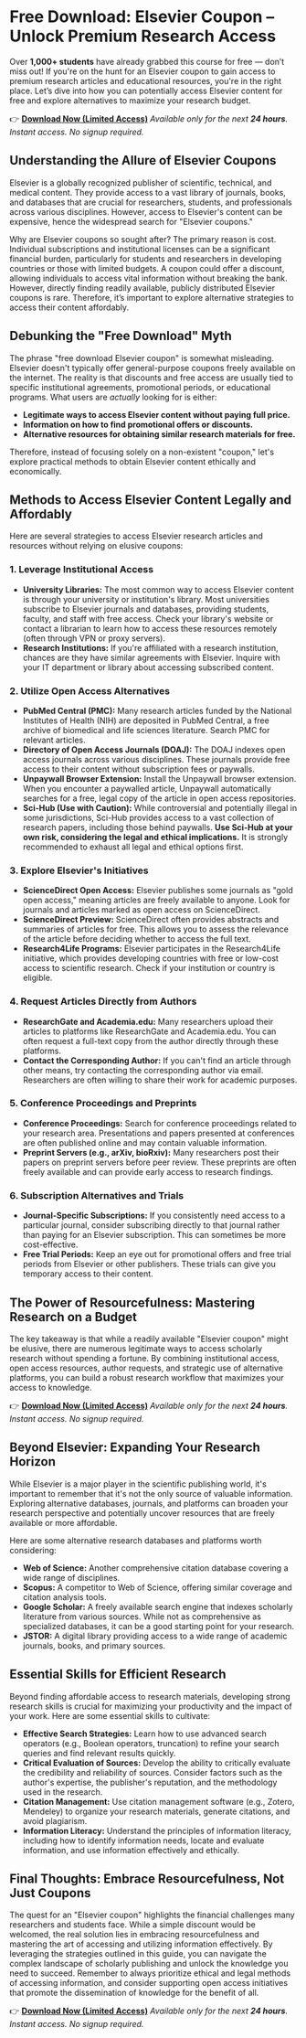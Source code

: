 # Free Download: Elsevier Coupon – Unlock Premium Research Access

Over **1,000+ students** have already grabbed this course for free — don’t miss out! If you're on the hunt for an Elsevier coupon to gain access to premium research articles and educational resources, you're in the right place. Let’s dive into how you can potentially access Elsevier content for free and explore alternatives to maximize your research budget.

👉 [**Download Now (Limited Access)**](https://udemywork.com/elsevier-coupon)
_Available only for the next **24 hours**. Instant access. No signup required._

## Understanding the Allure of Elsevier Coupons

Elsevier is a globally recognized publisher of scientific, technical, and medical content. They provide access to a vast library of journals, books, and databases that are crucial for researchers, students, and professionals across various disciplines. However, access to Elsevier's content can be expensive, hence the widespread search for "Elsevier coupons."

Why are Elsevier coupons so sought after? The primary reason is cost. Individual subscriptions and institutional licenses can be a significant financial burden, particularly for students and researchers in developing countries or those with limited budgets. A coupon could offer a discount, allowing individuals to access vital information without breaking the bank. However, directly finding readily available, publicly distributed Elsevier coupons is rare. Therefore, it’s important to explore alternative strategies to access their content affordably.

## Debunking the "Free Download" Myth

The phrase "free download Elsevier coupon" is somewhat misleading. Elsevier doesn't typically offer general-purpose coupons freely available on the internet. The reality is that discounts and free access are usually tied to specific institutional agreements, promotional periods, or educational programs. What users are *actually* looking for is either:

*   **Legitimate ways to access Elsevier content without paying full price.**
*   **Information on how to find promotional offers or discounts.**
*   **Alternative resources for obtaining similar research materials for free.**

Therefore, instead of focusing solely on a non-existent "coupon," let's explore practical methods to obtain Elsevier content ethically and economically.

## Methods to Access Elsevier Content Legally and Affordably

Here are several strategies to access Elsevier research articles and resources without relying on elusive coupons:

### 1. Leverage Institutional Access

*   **University Libraries:** The most common way to access Elsevier content is through your university or institution's library. Most universities subscribe to Elsevier journals and databases, providing students, faculty, and staff with free access. Check your library's website or contact a librarian to learn how to access these resources remotely (often through VPN or proxy servers).
*   **Research Institutions:** If you're affiliated with a research institution, chances are they have similar agreements with Elsevier. Inquire with your IT department or library about accessing subscribed content.

### 2. Utilize Open Access Alternatives

*   **PubMed Central (PMC):** Many research articles funded by the National Institutes of Health (NIH) are deposited in PubMed Central, a free archive of biomedical and life sciences literature. Search PMC for relevant articles.
*   **Directory of Open Access Journals (DOAJ):** The DOAJ indexes open access journals across various disciplines. These journals provide free access to their content without subscription fees or paywalls.
*   **Unpaywall Browser Extension:** Install the Unpaywall browser extension. When you encounter a paywalled article, Unpaywall automatically searches for a free, legal copy of the article in open access repositories.
*   **Sci-Hub (Use with Caution):** While controversial and potentially illegal in some jurisdictions, Sci-Hub provides access to a vast collection of research papers, including those behind paywalls. **Use Sci-Hub at your own risk, considering the legal and ethical implications.** It is strongly recommended to exhaust all legal and ethical options first.

### 3. Explore Elsevier's Initiatives

*   **ScienceDirect Open Access:** Elsevier publishes some journals as "gold open access," meaning articles are freely available to anyone. Look for journals and articles marked as open access on ScienceDirect.
*   **ScienceDirect Preview:** ScienceDirect often provides abstracts and summaries of articles for free. This allows you to assess the relevance of the article before deciding whether to access the full text.
*   **Research4Life Programs:** Elsevier participates in the Research4Life initiative, which provides developing countries with free or low-cost access to scientific research. Check if your institution or country is eligible.

### 4. Request Articles Directly from Authors

*   **ResearchGate and Academia.edu:** Many researchers upload their articles to platforms like ResearchGate and Academia.edu. You can often request a full-text copy from the author directly through these platforms.
*   **Contact the Corresponding Author:** If you can't find an article through other means, try contacting the corresponding author via email. Researchers are often willing to share their work for academic purposes.

### 5. Conference Proceedings and Preprints

*   **Conference Proceedings:** Search for conference proceedings related to your research area. Presentations and papers presented at conferences are often published online and may contain valuable information.
*   **Preprint Servers (e.g., arXiv, bioRxiv):** Many researchers post their papers on preprint servers before peer review. These preprints are often freely available and can provide early access to research findings.

### 6. Subscription Alternatives and Trials

*   **Journal-Specific Subscriptions:** If you consistently need access to a particular journal, consider subscribing directly to that journal rather than paying for an Elsevier subscription. This can sometimes be more cost-effective.
*   **Free Trial Periods:** Keep an eye out for promotional offers and free trial periods from Elsevier or other publishers. These trials can give you temporary access to their content.

## The Power of Resourcefulness: Mastering Research on a Budget

The key takeaway is that while a readily available "Elsevier coupon" might be elusive, there are numerous legitimate ways to access scholarly research without spending a fortune. By combining institutional access, open access resources, author requests, and strategic use of alternative platforms, you can build a robust research workflow that maximizes your access to knowledge.

👉 [**Download Now (Limited Access)**](https://udemywork.com/elsevier-coupon)
_Available only for the next **24 hours**. Instant access. No signup required._

## Beyond Elsevier: Expanding Your Research Horizon

While Elsevier is a major player in the scientific publishing world, it's important to remember that it's not the only source of valuable information. Exploring alternative databases, journals, and platforms can broaden your research perspective and potentially uncover resources that are freely available or more affordable.

Here are some alternative research databases and platforms worth considering:

*   **Web of Science:** Another comprehensive citation database covering a wide range of disciplines.
*   **Scopus:** A competitor to Web of Science, offering similar coverage and citation analysis tools.
*   **Google Scholar:** A freely available search engine that indexes scholarly literature from various sources. While not as comprehensive as specialized databases, it can be a good starting point for your research.
*   **JSTOR:** A digital library providing access to a wide range of academic journals, books, and primary sources.

## Essential Skills for Efficient Research

Beyond finding affordable access to research materials, developing strong research skills is crucial for maximizing your productivity and the impact of your work. Here are some essential skills to cultivate:

*   **Effective Search Strategies:** Learn how to use advanced search operators (e.g., Boolean operators, truncation) to refine your search queries and find relevant results quickly.
*   **Critical Evaluation of Sources:** Develop the ability to critically evaluate the credibility and reliability of sources. Consider factors such as the author's expertise, the publisher's reputation, and the methodology used in the research.
*   **Citation Management:** Use citation management software (e.g., Zotero, Mendeley) to organize your research materials, generate citations, and avoid plagiarism.
*   **Information Literacy:** Understand the principles of information literacy, including how to identify information needs, locate and evaluate information, and use information effectively and ethically.

## Final Thoughts: Embrace Resourcefulness, Not Just Coupons

The quest for an "Elsevier coupon" highlights the financial challenges many researchers and students face. While a simple discount would be welcomed, the real solution lies in embracing resourcefulness and mastering the art of accessing and utilizing information effectively. By leveraging the strategies outlined in this guide, you can navigate the complex landscape of scholarly publishing and unlock the knowledge you need to succeed. Remember to always prioritize ethical and legal methods of accessing information, and consider supporting open access initiatives that promote the dissemination of knowledge for the benefit of all.

👉 [**Download Now (Limited Access)**](https://udemywork.com/elsevier-coupon)
_Available only for the next **24 hours**. Instant access. No signup required._
